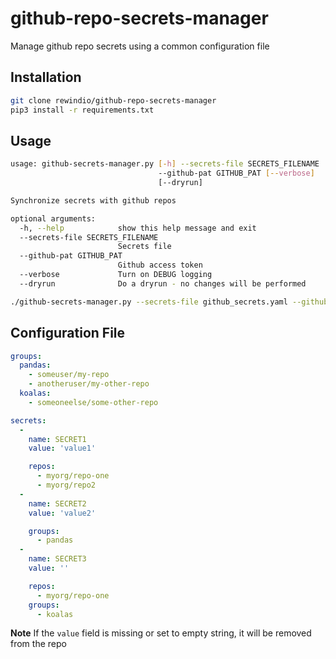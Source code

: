 # github-repo-secrets-manager

Manage github repo secrets using a common configuration file

## Installation

```bash
git clone rewindio/github-repo-secrets-manager
pip3 install -r requirements.txt
```

## Usage

```bash
usage: github-secrets-manager.py [-h] --secrets-file SECRETS_FILENAME
                                 --github-pat GITHUB_PAT [--verbose]
                                 [--dryrun]

Synchronize secrets with github repos

optional arguments:
  -h, --help            show this help message and exit
  --secrets-file SECRETS_FILENAME
                        Secrets file
  --github-pat GITHUB_PAT
                        Github access token
  --verbose             Turn on DEBUG logging
  --dryrun              Do a dryrun - no changes will be performed
```

```bash
./github-secrets-manager.py --secrets-file github_secrets.yaml --github-pat 123456789
```

## Configuration File

```yaml
groups:
  pandas:
    - someuser/my-repo
    - anotheruser/my-other-repo
  koalas:
    - someoneelse/some-other-repo

secrets:
  -
    name: SECRET1
    value: 'value1'

    repos:
      - myorg/repo-one
      - myorg/repo2
  -
    name: SECRET2
    value: 'value2'

    groups:
      - pandas
  -
    name: SECRET3
    value: ''

    repos:
      - myorg/repo-one
    groups:
      - koalas
```

**Note**
If the `value` field is missing or set to empty string, it will be removed from the repo
